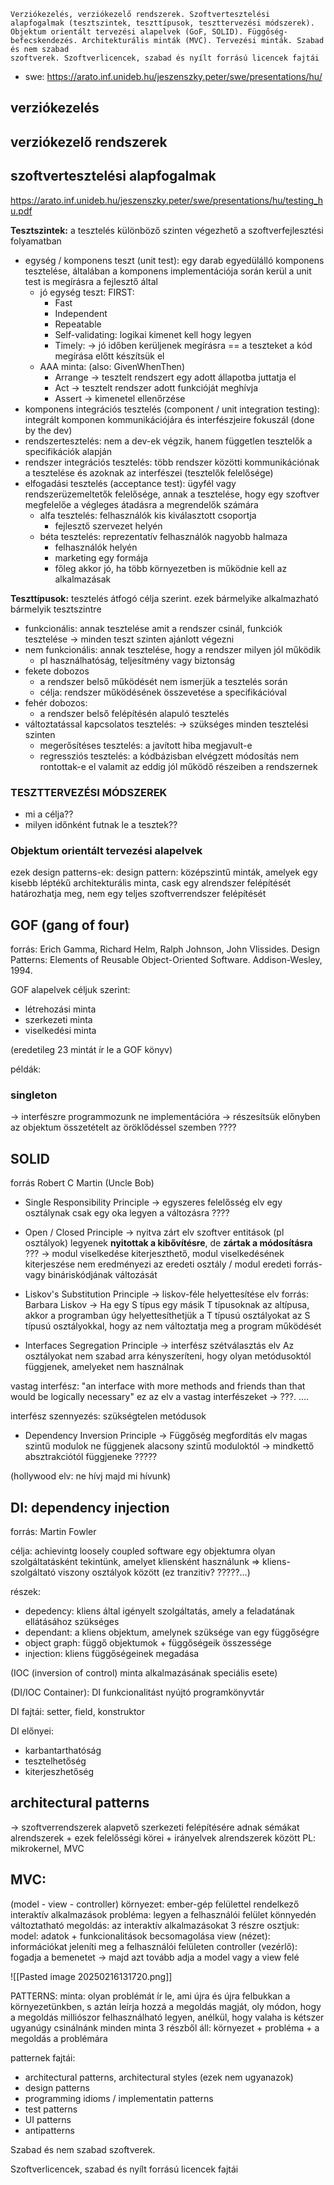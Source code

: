 ```
Verziókezelés, verziókezelő rendszerek. Szoftvertesztelési alapfogalmak (tesztszintek, teszttípusok, teszttervezési módszerek). Objektum orientált tervezési alapelvek (GoF, SOLID). Függőség-
befecskendezés. Architekturális minták (MVC). Tervezési minták. Szabad és nem szabad
szoftverek. Szoftverlicencek, szabad és nyílt forrású licencek fajtái
```


- swe: https://arato.inf.unideb.hu/jeszenszky.peter/swe/presentations/hu/

## verziókezelés
## verziókezelő rendszerek

## szoftvertesztelési alapfogalmak
https://arato.inf.unideb.hu/jeszenszky.peter/swe/presentations/hu/testing_hu.pdf

**Tesztszintek:** a tesztelés különböző szinten végezhető a szoftverfejlesztési folyamatban
- egység / komponens teszt (unit test): egy darab egyedülálló komponens tesztelése, általában a komponens implementációja során kerül a unit test is megírásra a fejlesztő által 
	- jó egység teszt: FIRST:
		- Fast
		- Independent
		- Repeatable
		- Self-validating: logikai kimenet kell hogy legyen
		- Timely: -> jó időben kerüljenek megírásra == a teszteket a kód megírása előtt készítsük el
	- AAA minta: (also: GivenWhenThen)
		- Arrange -> tesztelt rendszert egy adott állapotba juttatja el
		- Act -> tesztelt rendszer adott funkcióját meghívja
		- Assert -> kimenetel ellenőrzése
- komponens integrációs tesztelés (component / unit integration testing): integrált komponen kommunikációjára és interfészjeire fokuszál (done by the dev)
- rendszertesztelés: nem a dev-ek végzik, hanem független tesztelők a specifikációk alapján
- rendszer integrációs tesztelés: több rendszer közötti kommunikációnak a tesztelése és azoknak az interfészei (tesztelők felelősége)
- elfogadási tesztelés (acceptance test): ügyfél vagy rendszerüzemeltetők felelősége, annak a tesztelése, hogy egy szoftver megfelelőe a végleges átadásra a megrendelők számára
	- alfa tesztelés: felhasználók kis kiválasztott csoportja
		- fejlesztő szervezet helyén
	- béta tesztelés: reprezentatív felhasználók nagyobb halmaza
		- felhasználók helyén
		- marketing egy formája
		- főleg akkor jó, ha több környezetben is működnie kell az alkalmazásak

**Teszttípusok:** tesztelés átfogó célja szerint. ezek bármelyike alkalmazható bármelyik tesztszintre
- funkcionális: annak tesztelése amit a rendszer csinál, funkciók tesztelése -> minden teszt szinten ajánlott végezni
- nem funkcionális: annak tesztelése, hogy a rendszer milyen jól működik
	- pl használhatóság, teljesítmény vagy biztonság
- fekete dobozos
	- a rendszer belső működését nem ismerjük a tesztelés során
	- célja: rendszer működésének összevetése a specifikációval
- fehér dobozos:
	- a rendszer belső felépítésén alapuló tesztelés
- változtatással kapcsolatos tesztelés: -> szükséges minden tesztelési szinten
	- megerősítéses tesztelés: a javított hiba megjavult-e
	- regressziós tesztelés: a kódbázisban elvégzett módosítás nem rontottak-e el valamit az eddig jól működő részeiben a rendszernek


### TESZTTERVEZÉSI MÓDSZEREK
- mi a célja??
- milyen időnként futnak le a tesztek??

### Objektum orientált tervezési alapelvek

ezek design patterns-ek:
	design pattern: középszintű minták, amelyek egy kisebb léptékű architekturális minta, cask egy alrendszer felépítését határozhatja meg, nem egy teljes szoftverrendszer felépítését
## GOF (gang of four)
forrás: Erich Gamma, Richard Helm, Ralph Johnson, John Vlissides. Design Patterns: Elements of Reusable Object-Oriented Software. Addison-Wesley, 1994.

GOF alapelvek céljuk szerint:
- létrehozási minta
- szerkezeti minta
- viselkedési minta

(eredetileg 23 mintát ír le a GOF könyv)

példák:
### singleton

-> interfészre programmozunk ne implementációra
-> részesítsük előnyben az objektum összetételt az öröklődéssel szemben ????

## SOLID
forrás Robert C Martin (Uncle Bob)
- Single Responsibility Principle -> egyszeres felelősség elv
egy osztálynak csak egy oka legyen a változásra ????

- Open / Closed Principle -> nyitva zárt elv
szoftver entitások (pl osztályok) legyenek **nyitottak a kibővítésre**, de **zártak a módosításra** ???
-> modul viselkedése kiterjeszthető, modul viselkedésének kiterjeszése nem eredményezi az eredeti osztály / modul eredeti forrás- vagy bináriskódjának változását

- Liskov's Substitution Principle -> liskov-féle helyettesítése elv
forrás: Barbara Liskov
-> Ha egy S típus egy másik T típusoknak az altípusa, akkor a programban úgy helyettesíthetjük a T típusú osztályokat az S típusú osztályokkal, hogy az nem változtatja meg a program működését

- Interfaces Segregation Principle -> interfész szétválasztás elv
Az osztályokat nem szabad arra kényszeríteni, hogy olyan metódusoktól függjenek, amelyeket nem használnak

vastag interfész: "an interface with more methods and friends than that would be logically necessary"
ez az elv a vastag interfészeket -> ???. ....

interfész szennyezés: szükségtelen metódusok

- Dependency Inversion Principle -> Függőség megfordítás elv
magas szintű modulok ne függjenek alacsony szintű moduloktól -> mindkettő absztrakciótól függjeneke ?????

 (hollywood elv: ne hívj majd mi hívunk)

## DI: dependency injection
forrás: Martin Fowler

célja: achievintg loosely coupled software
egy objektumra olyan szolgáltatásként tekintünk, amelyet kliensként használunk => kliens-szolgáltató viszony osztályok között (ez tranzitiv? ?????...)

részek:
- depedency: kliens által igényelt szolgáltatás, amely a feladatának ellátásához szükséges
- dependant: a kliens objektum, amelynek szüksége van egy függőségre
- object graph: függő objektumok + függőségeik összessége
- injection: kliens függőségeinek megadása

(IOC (inversion of control) minta alkalmazásának speciális esete)

(DI/IOC Container): DI funkcionalitást nyújtó programkönyvtár

DI fajtái: setter, field, konstruktor

DI előnyei:
- karbantarthatóság
- tesztelhetőség
- kiterjeszhetőség

## architectural patterns
-> szoftverrendszerek alapvető szerkezeti felépítésére adnak sémákat
	alrendszerek + ezek felelősségi körei + irányelvek alrendszerek között
PL: mikrokernel, MVC

## MVC:
(model - view - controller)
környezet: ember-gép felülettel rendelkező interaktív alkalmazások
probléma: legyen a felhasználói felület könnyedén változtatható
megoldás: az interaktív alkalmazásokat 3 részre osztjuk:
	model: adatok + funkcionalitások becsomagolása
	view (nézet): információkat jeleníti meg a felhasználói felületen
	controller (vezérlő): fogadja a bemenetet -> majd azt tovább adja a model vagy a view felé

![[Pasted image 20250216131720.png]]



PATTERNS:
minta: olyan problémát ír le, ami újra és újra felbukkan a környezetünkben, s aztán leírja hozzá a megoldás magját, oly módon, hogy a megoldás milliószor felhasználható legyen, anélkül, hogy valaha is kétszer ugyanúgy csinálnánk
minden minta 3 részből áll: környezet + probléma + a megoldás a problémára

patternek fajtái:
- architectural patterns, architectural styles (ezek nem ugyanazok)
- design patterns
- programming idioms / implementatin patterns
- test patterns
- UI patterns
- antipatterns



Szabad és nem szabad szoftverek.

Szoftverlicencek, szabad és nyílt forrású licencek fajtái

